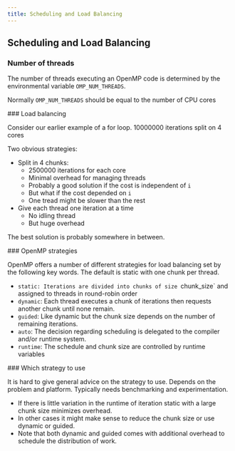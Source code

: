 ```yaml
---
title: Scheduling and Load Balancing
---
```


## Scheduling and Load Balancing


### Number of threads

The number of threads executing an OpenMP 
code is determined by the environmental variable 
`OMP_NUM_THREADS`. 

Normally `OMP_NUM_THREADS` should be equal to the number of CPU cores

### Load balancing

Consider our earlier example of a for loop. 10000000 iterations split on 4 cores

Two obvious strategies:

* Split in 4 chunks:
    - 2500000 iterations for each core
    - Minimal overhead for managing threads
    - Probably a good solution if the cost is independent of `i`
    - But what if the cost depended on `i`
    - One tread might be slower than the rest
* Give each thread one iteration at a time
    - No idling thread
    - But huge overhead

The best solution is probably somewhere in between.


### OpenMP strategies 

OpenMP offers a number of different strategies for 
load balancing set by the following key words. 
The default is static with one chunk per thread. 

* `static: Iterations are divided into chunks of size `chunk_size` and assigned to threads in round-robin order
* `dynamic`: Each thread executes a chunk of iterations then requests another chunk until none remain.
* `guided`: Like dynamic but the chunk size depends on the number of remaining iterations.
* `auto`: The decision regarding scheduling is delegated to the compiler and/or runtime system.
* `runtime`: The schedule and chunk size are controlled by runtime variables


### Which strategy to use

It is hard to give general advice on the strategy to use. Depends on the problem and platform. Typically needs benchmarking and 
experimentation. 

* If there is little variation in the runtime of iteration static with a large chunk size minimizes overhead.
* In other cases it might make sense to reduce the chunk size or use dynamic or guided.
* Note that both dynamic and guided comes with additional overhead to schedule the distribution of work. 
